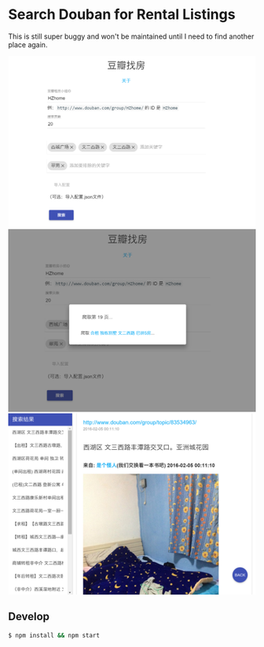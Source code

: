 # Search Douban for Rental Listings

This is still super buggy and won't be maintained until I need to find another place again.

![](screenshots/home.png)
![](screenshots/searching.png)
![](screenshots/result.png)

## Develop

```bash
$ npm install && npm start
```
